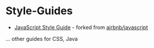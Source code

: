Style-Guides
============

* [JavaScript Style Guide](https://github.com/hannonhill/javascript) - forked from [airbnb/javascript](https://github.com/airbnb/javascript)

... other guides for CSS, Java

